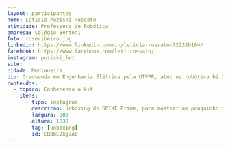 ```yaml
---
layout: participantes
nome: Leticia Puziski Rossato 
atividade: Professora de Robótica
empresa: Colégio Bertoni
foto: roseribeiro.jpg
linkedin: https://www.linkedin.com/in/leticia-rossato-72232b104/
facebook: https://www.facebook.com/leti.rossato/
instagram: puziski_let
site: 
cidade: Medianeira 
bio: Graduanda em Engenharia Elétrica pela UTFPR, atuo na robótica há 3 anos, como mentora de equipes FRC (6902 e 7033). Atualmente, voluntária na Associação Internacional para Desenvolvimento Tecnológico (AIDTEC) e professora de robótica e empreendedorismo no Colégio Bertoni.
conteudos:
  - topico: Conhecendo o kit
    itens: 
      - tipo: instagram
        descricao: Unboxing do SPIKE Prime, para mostrar um pouquinho da composição do kit.
        largura: 900
        altura: 1038
        tag: [unboxing]
        id: CBBbE2kg7A6
---
```

